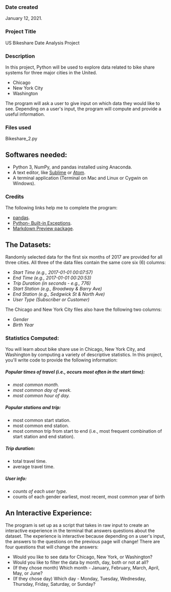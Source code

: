### Date created
January 12, 2021.

### Project Title
US Bikeshare Date Analysis Project

### Description
In this project, Python will be used to explore data related to bike share systems for three major cities in the United.

- Chicago
- New York City
- Washington

The program  will ask a user to give input on which data they would like to see. Depending on a user's input, the program will compute and provide a useful information.


### Files used
Bikeshare_2.py

## Softwares needed:
- Python 3, NumPy, and pandas installed using Anaconda.
- A text editor, like [Sublime](https://www.sublimetext.com/) or [Atom](https://atom.io/).
- A terminal application (Terminal on Mac and Linux or Cygwin on Windows).

### Credits
The following links help me to complete the program:

- [pandas](https://pandas.pydata.org/docs/reference/frame.html).
- [ Python- Built-in Exceptions](https://docs.python.org/3/library/exceptions.html#ValueError).
- [Markdown Preview package](https://github.com/atom/markdown-preview).

## The Datasets:
Randomly selected data for the first six months of 2017 are provided for all three cities. All three of the data files contain the same core six (6) columns:

- _Start Time (e.g., 2017-01-01 00:07:57)_
- _End Time (e.g., 2017-01-01 00:20:53)_
- _Trip Duration (in seconds - e.g., 776)_
- _Start Station (e.g., Broadway & Barry Ave)_
- _End Station (e.g., Sedgwick St & North Ave)_
- _User Type (Subscriber or Customer)_

The Chicago and New York City files also have the following two columns:
- _Gender_
- _Birth Year_

### Statistics Computed:
You will learn about bike share use in Chicago, New York City, and Washington by computing a variety of descriptive statistics. In this project, you'll write code to provide the following information:

##### Popular times of travel (i.e., occurs most often in the start time):
- _most common month._
- _most common day of week._
- _most common hour of day._

##### Popular stations and trip:

- most common start station.
- most common end station.
- most common trip from start to end (i.e., most frequent combination of start station and end station).

##### Trip duration:
- total travel time.
- average travel time.

##### User info:

- _counts of each user type._
- counts of each gender earliest, most recent, most common year of birth

## An Interactive Experience:

The program is set up as a script that takes in raw input to create an interactive experience in the terminal that answers questions about the dataset. The experience is interactive because depending on a user's input, the answers to the questions on the previous page will change! There are four questions that will change the answers:

- Would you like to see data for Chicago, New York, or Washington?
- Would you like to filter the data by month, day, both or not at all?
- (If they chose month) Which month - January, February, March, April, May, or June?
- (If they chose day) Which day - Monday, Tuesday, Wednesday, Thursday, Friday, Saturday, or Sunday?

